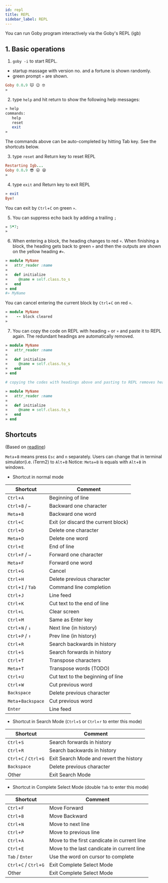 ```yaml
---
id: repl
title: REPL
sidebar_label: REPL
---
```


You can run Goby program interactively via the Goby's REPL (igb)

## 1. Basic operations

1. `goby -i` to start REPL.

* startup massage with version no. and a fortune is shown randomly.
* green prompt `»` are shown.

```ruby
Goby 0.0.9 😽 😉 🤓
»
```

2. type `help` and hit return to show the following help messages:

```ruby
» help
commands:
   help
   reset
   exit
»
```

The commands above can be auto-completed by hitting Tab key.
See the shortcuts below.

3. type `reset` and Return key to reset REPL

```ruby
Restarting Igb...
Goby 0.0.9 😎 😛 😪
»
```

4. type `exit` and Return key to exit REPL

```ruby
» exit
Bye!
```

You can exit by `Ctrl`+`C` on green `»`.

5. You can suppress echo back by adding a trailing `;`

```ruby
» 5*7;
»
```

6. When entering a block, the heading changes to red `¤`. When finishing a block, the heading gets back to green `»` and then the outputs are shown on the yellow heading `#»`.

```ruby
» module MyName
¤   attr_reader :name
¤
¤   def initialize
¤     @name = self.class.to_s
¤   end
» end
#» MyName

```

You can cancel entering the current block by `Ctrl`+`C` on red `¤`.

```ruby
» module MyName
¤    -- block cleared
»
```

7. You can copy the code on REPL with heading `»` or `¤` and paste it to REPL again. The redundant headings are automatically removed.

```ruby
» module MyName
¤   attr_reader :name
¤
¤   def initialize
¤     @name = self.class.to_s
¤   end
» end

# copying the codes with headings above and pasting to REPL removes headings↓

» module MyName
¤   attr_reader :name
¤
¤   def initialize
¤     @name = self.class.to_s
¤   end
» end
```

## Shortcuts

(Based on [readline](https://github.com/chzyer/readline/blob/master/doc/shortcut.md))

`Meta`+`B` means press `Esc` and `n` separately.
Users can change that in terminal simulator(i.e. iTerm2) to `Alt`+`B`
Notice: `Meta`+`B` is equals with `Alt`+`B` in windows.

* Shortcut in normal mode

| Shortcut           | Comment                           |
| ------------------ | --------------------------------- |
| `Ctrl`+`A`         | Beginning of line                 |
| `Ctrl`+`B` / `←`   | Backward one character            |
| `Meta`+`B`         | Backward one word                 |
| `Ctrl`+`C`         | Exit (or discard the current block)|
| `Ctrl`+`D`         | Delete one character              |
| `Meta`+`D`         | Delete one word                   |
| `Ctrl`+`E`         | End of line                       |
| `Ctrl`+`F` / `→`   | Forward one character             |
| `Meta`+`F`         | Forward one word                  |
| `Ctrl`+`G`         | Cancel                            |
| `Ctrl`+`H`         | Delete previous character         |
| `Ctrl`+`I` / `Tab` | Command line completion           |
| `Ctrl`+`J`         | Line feed                         |
| `Ctrl`+`K`         | Cut text to the end of line       |
| `Ctrl`+`L`         | Clear screen                      |
| `Ctrl`+`M`         | Same as Enter key                 |
| `Ctrl`+`N` / `↓`   | Next line (in history)            |
| `Ctrl`+`P` / `↑`   | Prev line (in history)            |
| `Ctrl`+`R`         | Search backwards in history       |
| `Ctrl`+`S`         | Search forwards in history        |
| `Ctrl`+`T`         | Transpose characters              |
| `Meta`+`T`         | Transpose words (TODO)            |
| `Ctrl`+`U`         | Cut text to the beginning of line |
| `Ctrl`+`W`         | Cut previous word                 |
| `Backspace`        | Delete previous character         |
| `Meta`+`Backspace` | Cut previous word                 |
| `Enter`            | Line feed                         |


* Shortcut in Search Mode (`Ctrl`+`S` or `Ctrl`+`r` to enter this mode)

| Shortcut                | Comment                                 |
| ----------------------- | --------------------------------------- |
| `Ctrl`+`S`              | Search forwards in history              |
| `Ctrl`+`R`              | Search backwards in history             |
| `Ctrl`+`C` / `Ctrl`+`G` | Exit Search Mode and revert the history |
| `Backspace`             | Delete previous character               |
| Other                   | Exit Search Mode                        |

* Shortcut in Complete Select Mode (double `Tab` to enter this mode)

| Shortcut                | Comment                                  |
| ----------------------- | ---------------------------------------- |
| `Ctrl`+`F`              | Move Forward                             |
| `Ctrl`+`B`              | Move Backward                            |
| `Ctrl`+`N`              | Move to next line                        |
| `Ctrl`+`P`              | Move to previous line                    |
| `Ctrl`+`A`              | Move to the first candicate in current line |
| `Ctrl`+`E`              | Move to the last candicate in current line |
| `Tab` / `Enter`         | Use the word on cursor to complete       |
| `Ctrl`+`C` / `Ctrl`+`G` | Exit Complete Select Mode                |
| Other                   | Exit Complete Select Mode                |
